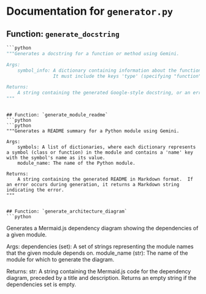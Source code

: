 # Documentation for `generator.py`

## Function: `generate_docstring`
```python
```python
"""Generates a docstring for a function or method using Gemini.

Args:
    symbol_info: A dictionary containing information about the function or method.  
                 It must include the keys 'type' (specifying "function" or "method") and 'code_block' (containing the code to generate the docstring for).

Returns:
    A string containing the generated Google-style docstring, or an error message enclosed in triple quotes if generation fails.
"""
```
```

## Function: `generate_module_readme`
```python
```python
"""Generates a README summary for a Python module using Gemini.

Args:
    symbols: A list of dictionaries, where each dictionary represents a symbol (class or function) in the module and contains a 'name' key with the symbol's name as its value.
    module_name: The name of the Python module.

Returns:
    A string containing the generated README in Markdown format.  If an error occurs during generation, it returns a Markdown string indicating the error.
"""
```
```

## Function: `generate_architecture_diagram`
```python
```
Generates a Mermaid.js dependency diagram showing the dependencies of a given module.

Args:
    dependencies (set): A set of strings representing the module names that the given module depends on.
    module_name (str): The name of the module for which to generate the diagram.

Returns:
    str: A string containing the Mermaid.js code for the dependency diagram,  preceded by a title and description.  Returns an empty string if the dependencies set is empty.
```
```

